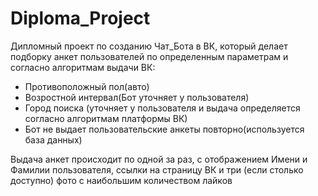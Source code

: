 # Diploma_Project

Дипломный проект по созданию Чат_Бота в ВК, который делает подборку анкет пользователей
по определенным параметрам и согласно алгоритмам выдачи ВК:

- Противоположный пол(авто)
- Возростной интервал(Бот уточняет у пользователя)
- Город поиска (уточняет у пользователя и выдача определяется согласно алгоритмам платформы ВК)
- Бот не выдает пользовательские анкеты повторно(используется база данных)

Выдача анкет происходит по одной за раз, с отображением Имени и Фамилии пользователя, 
ссылки на страницу ВК и три (если столько доступно) фото с наибольшим количеством лайков
